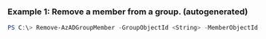 ### Example 1: Remove a member from a group. (autogenerated)
```powershell
PS C:\> Remove-AzADGroupMember -GroupObjectId <String> -MemberObjectId <String[]>
```

